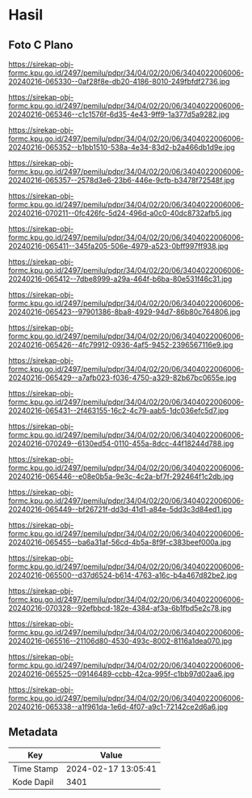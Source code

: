 # Hasil

## Foto C Plano

https://sirekap-obj-formc.kpu.go.id/2497/pemilu/pdpr/34/04/02/20/06/3404022006006-20240216-065330--0af28f8e-db20-4186-8010-249fbfdf2736.jpg

https://sirekap-obj-formc.kpu.go.id/2497/pemilu/pdpr/34/04/02/20/06/3404022006006-20240216-065346--c1c1576f-6d35-4e43-9ff9-1a377d5a9282.jpg

https://sirekap-obj-formc.kpu.go.id/2497/pemilu/pdpr/34/04/02/20/06/3404022006006-20240216-065352--b1bb1510-538a-4e34-83d2-b2a466db1d9e.jpg

https://sirekap-obj-formc.kpu.go.id/2497/pemilu/pdpr/34/04/02/20/06/3404022006006-20240216-065357--2578d3e6-23b6-446e-9cfb-b3478f72548f.jpg

https://sirekap-obj-formc.kpu.go.id/2497/pemilu/pdpr/34/04/02/20/06/3404022006006-20240216-070211--0fc426fc-5d24-496d-a0c0-40dc8732afb5.jpg

https://sirekap-obj-formc.kpu.go.id/2497/pemilu/pdpr/34/04/02/20/06/3404022006006-20240216-065411--345fa205-506e-4979-a523-0bff997ff938.jpg

https://sirekap-obj-formc.kpu.go.id/2497/pemilu/pdpr/34/04/02/20/06/3404022006006-20240216-065412--7dbe8999-a29a-464f-b6ba-80e531f46c31.jpg

https://sirekap-obj-formc.kpu.go.id/2497/pemilu/pdpr/34/04/02/20/06/3404022006006-20240216-065423--97901386-8ba8-4929-94d7-86b80c764806.jpg

https://sirekap-obj-formc.kpu.go.id/2497/pemilu/pdpr/34/04/02/20/06/3404022006006-20240216-065426--4fc79912-0936-4af5-9452-2396567116e9.jpg

https://sirekap-obj-formc.kpu.go.id/2497/pemilu/pdpr/34/04/02/20/06/3404022006006-20240216-065429--a7afb023-f036-4750-a329-82b67bc0655e.jpg

https://sirekap-obj-formc.kpu.go.id/2497/pemilu/pdpr/34/04/02/20/06/3404022006006-20240216-065431--2f463155-16c2-4c79-aab5-1dc036efc5d7.jpg

https://sirekap-obj-formc.kpu.go.id/2497/pemilu/pdpr/34/04/02/20/06/3404022006006-20240216-070249--6130ed54-0110-455a-8dcc-44f18244d788.jpg

https://sirekap-obj-formc.kpu.go.id/2497/pemilu/pdpr/34/04/02/20/06/3404022006006-20240216-065446--e08e0b5a-9e3c-4c2a-bf7f-292464f1c2db.jpg

https://sirekap-obj-formc.kpu.go.id/2497/pemilu/pdpr/34/04/02/20/06/3404022006006-20240216-065449--bf26721f-dd3d-41d1-a84e-5dd3c3d84ed1.jpg

https://sirekap-obj-formc.kpu.go.id/2497/pemilu/pdpr/34/04/02/20/06/3404022006006-20240216-065455--ba6a31af-56cd-4b5a-8f9f-c383beef000a.jpg

https://sirekap-obj-formc.kpu.go.id/2497/pemilu/pdpr/34/04/02/20/06/3404022006006-20240216-065500--d37d6524-b614-4763-a16c-b4a467d82be2.jpg

https://sirekap-obj-formc.kpu.go.id/2497/pemilu/pdpr/34/04/02/20/06/3404022006006-20240216-070328--92efbbcd-182e-4384-af3a-6b1fbd5e2c78.jpg

https://sirekap-obj-formc.kpu.go.id/2497/pemilu/pdpr/34/04/02/20/06/3404022006006-20240216-065516--21106d80-4530-493c-8002-8116a1dea070.jpg

https://sirekap-obj-formc.kpu.go.id/2497/pemilu/pdpr/34/04/02/20/06/3404022006006-20240216-065525--09146489-ccbb-42ca-995f-c1bb97d02aa6.jpg

https://sirekap-obj-formc.kpu.go.id/2497/pemilu/pdpr/34/04/02/20/06/3404022006006-20240216-065338--a1f961da-1e6d-4f07-a9c1-72142ce2d6a6.jpg


## Metadata

| Key        | Value               |
| ---------- | ------------------- |
| Time Stamp | 2024-02-17 13:05:41 |
| Kode Dapil | 3401                |



